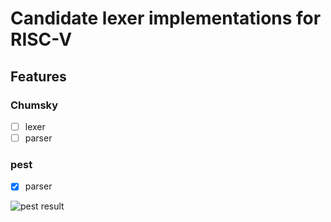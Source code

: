 # Candidate lexer implementations for RISC-V

## Features

### Chumsky

- [ ] lexer
- [ ] parser

### pest

- [x] parser

![pest result](https://user-images.githubusercontent.com/68905624/194480991-ea9fbbcf-4a66-4f1e-8693-69d7202b45bc.png)
